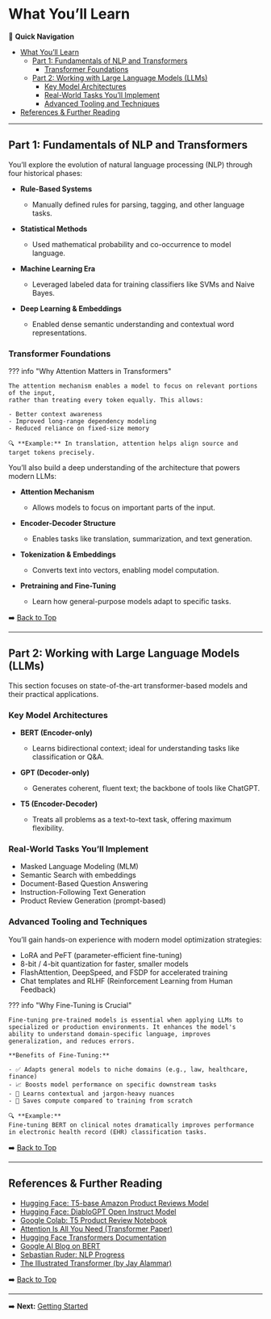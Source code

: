 

# What You’ll Learn

📌 **Quick Navigation**

- [What You’ll Learn](#what-youll-learn)
  - [Part 1: Fundamentals of NLP and Transformers](#part-1-fundamentals-of-nlp-and-transformers)
    - [Transformer Foundations](#transformer-foundations)
  - [Part 2: Working with Large Language Models (LLMs)](#part-2-working-with-large-language-models-llms)
    - [Key Model Architectures](#key-model-architectures)
    - [Real-World Tasks You’ll Implement](#real-world-tasks-youll-implement)
    - [Advanced Tooling and Techniques](#advanced-tooling-and-techniques)
- [References & Further Reading](#references--further-reading)

---

## Part 1: Fundamentals of NLP and Transformers

You’ll explore the evolution of natural language processing (NLP) through four historical phases:

- **Rule-Based Systems**  
  - Manually defined rules for parsing, tagging, and other language tasks.

- **Statistical Methods**  
  - Used mathematical probability and co-occurrence to model language.

- **Machine Learning Era**  
  - Leveraged labeled data for training classifiers like SVMs and Naive Bayes.

- **Deep Learning & Embeddings**  
  - Enabled dense semantic understanding and contextual word representations.

### Transformer Foundations

??? info "Why Attention Matters in Transformers"

    The attention mechanism enables a model to focus on relevant portions of the input,  
    rather than treating every token equally. This allows:

    - Better context awareness
    - Improved long-range dependency modeling
    - Reduced reliance on fixed-size memory

    🔍 **Example:** In translation, attention helps align source and target tokens precisely.


You’ll also build a deep understanding of the architecture that powers modern LLMs:

- **Attention Mechanism**  
  - Allows models to focus on important parts of the input.

- **Encoder-Decoder Structure**  
  - Enables tasks like translation, summarization, and text generation.

- **Tokenization & Embeddings**  
  - Converts text into vectors, enabling model computation.

- **Pretraining and Fine-Tuning**  
  - Learn how general-purpose models adapt to specific tasks.

➡️ [Back to Top](#what-youll-learn)

---

## Part 2: Working with Large Language Models (LLMs)

This section focuses on state-of-the-art transformer-based models and their practical applications.

### Key Model Architectures

- **BERT (Encoder-only)**  
  - Learns bidirectional context; ideal for understanding tasks like classification or Q&A.

- **GPT (Decoder-only)**  
  - Generates coherent, fluent text; the backbone of tools like ChatGPT.

- **T5 (Encoder-Decoder)**  
  - Treats all problems as a text-to-text task, offering maximum flexibility.

### Real-World Tasks You’ll Implement

- Masked Language Modeling (MLM)  
- Semantic Search with embeddings  
- Document-Based Question Answering  
- Instruction-Following Text Generation  
- Product Review Generation (prompt-based)

### Advanced Tooling and Techniques

You’ll gain hands-on experience with modern model optimization strategies:

- LoRA and PeFT (parameter-efficient fine-tuning)  
- 8-bit / 4-bit quantization for faster, smaller models  
- FlashAttention, DeepSpeed, and FSDP for accelerated training  
- Chat templates and RLHF (Reinforcement Learning from Human Feedback)


??? info "Why Fine-Tuning is Crucial"

    Fine-tuning pre-trained models is essential when applying LLMs to specialized or production environments. It enhances the model's ability to understand domain-specific language, improves generalization, and reduces errors.

    **Benefits of Fine-Tuning:**
    
    - ✅ Adapts general models to niche domains (e.g., law, healthcare, finance)
    - 📈 Boosts model performance on specific downstream tasks
    - 🧠 Learns contextual and jargon-heavy nuances
    - 💾 Saves compute compared to training from scratch

    🔍 **Example:**  
    Fine-tuning BERT on clinical notes dramatically improves performance in electronic health record (EHR) classification tasks.
➡️ [Back to Top](#what-youll-learn)

---

## References & Further Reading

- [Hugging Face: T5-base Amazon Product Reviews Model](https://huggingface.co/TheFuzzyScientist/T5-base_Amazon-product-reviews)
- [Hugging Face: DiabloGPT Open Instruct Model](https://huggingface.co/TheFuzzyScientist/diabloGPT_open-instruct)
- [Google Colab: T5 Product Review Notebook](https://colab.research.google.com/drive/1OUHnyQevDJA1p_tDDUqfWdxKfwRCz1Xt?usp=sharing)
- [Attention Is All You Need (Transformer Paper)](https://arxiv.org/abs/1706.03762)
- [Hugging Face Transformers Documentation](https://huggingface.co/docs/transformers/index)
- [Google AI Blog on BERT](https://ai.googleblog.com/2018/11/open-sourcing-bert-state-of-art-pre.html)
- [Sebastian Ruder: NLP Progress](http://nlpprogress.com/)
- [The Illustrated Transformer (by Jay Alammar)](https://jalammar.github.io/illustrated-transformer/)

➡️ [Back to Top](#what-youll-learn)

 ---

➡️ **Next:** [Getting Started](02-getting-started.md)  
 
